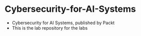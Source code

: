 # Cybersecurity-for-AI-Systems
+ Cybersecurity for AI Systems, published by Packt
+ This is the lab repository for the labs
